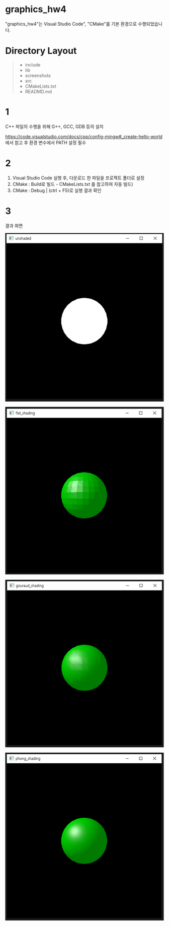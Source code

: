 # graphics_hw4

"graphics_hw4"는 Visual Studio Code", "CMake"를 기본 환경으로 수행되었습니다.

# Directory Layout
> + include
> + lib
> + screenshots
> + src
> + CMakeLists.txt
> + READMD.md

# 1
C++ 파일의 수행을 위해 G++, GCC, GDB 등의 설치

<https://code.visualstudio.com/docs/cpp/config-mingw#_create-hello-world> 에서 참고 후 환경 변수에서 PATH 설정 필수

# 2

1. Visual Studio Code 실행 후, 다운로드 한 파일을 프로젝트 폴더로 설정
2. CMake : Build로 빌드 - CMakeLists.txt 를 참고하여 자동 빌드)
3. CMake : Debug | (ctrl + F5)로 실행 결과 확인

# 3

결과 화면

![Q1_Unshded](https://github.com/crator99/graphics_hw4/blob/main/screenshots/unshaded.png)

![Q2_Unshded](https://github.com/crator99/graphics_hw4/blob/main/screenshots/flat_shading.png)

![Q3_Unshded](https://github.com/crator99/graphics_hw4/blob/main/screenshots/gouraud_shading.png)

![Q4_Unshded](https://github.com/crator99/graphics_hw4/blob/main/screenshots/phong_shading.png)
